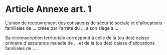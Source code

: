 # Article Annexe art. 1

L'union de recouvrement des cotisations de sécurité sociale et d'allocations familiales de ... créée par l'arrêté du ... a son siège à ... .

Sa circonscription territoriale correspond à celle de la (ou des) caisse primaire d'assurance maladie de ... et de la (ou des) caisse d'allocations familiales de ... .
